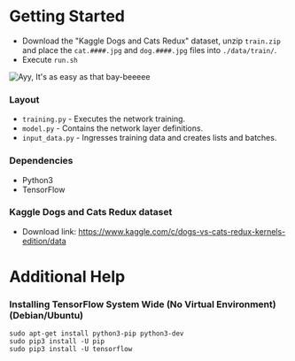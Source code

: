 # Getting Started
 - Download the "Kaggle Dogs and Cats Redux" dataset, unzip `train.zip` and place the `cat.####.jpg` and `dog.####.jpg` files into `./data/train/`.
 - Execute `run.sh`

![Ayy, It's as easy as that bay-beeeee](https://i.imgur.com/DJ4vMPd.png)

### Layout
 - `training.py` - Executes the network training.
 - `model.py` - Contains the network layer definitions.
 - `input_data.py` - Ingresses training data and creates lists and batches.

### Dependencies
 - Python3
 - TensorFlow

### Kaggle Dogs and Cats Redux dataset
 - Download link: https://www.kaggle.com/c/dogs-vs-cats-redux-kernels-edition/data


# Additional Help

### Installing TensorFlow System Wide (No Virtual Environment) (Debian/Ubuntu)
```
sudo apt-get install python3-pip python3-dev
sudo pip3 install -U pip
sudo pip3 install -U tensorflow
```
